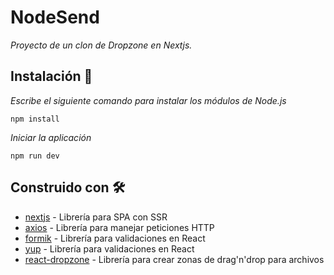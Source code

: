 # NodeSend

_Proyecto de un clon de Dropzone en Nextjs._

## Instalación 🔧

_Escribe el siguiente comando para instalar los módulos de Node.js_

```
npm install
```

_Iniciar la aplicación_

```
npm run dev
```

## Construido con 🛠️

* [nextjs](https://nextjs.org/) - Librería para SPA con SSR
* [axios](https://axios-http.com/docs/intro) - Librería para manejar peticiones HTTP
* [formik](https://formik.org/) - Librería para validaciones en React
* [yup](https://www.npmjs.com/package/yup) - Librería para validaciones en React
* [react-dropzone](https://react-dropzone.js.org/) - Librería para crear zonas de drag'n'drop para archivos
